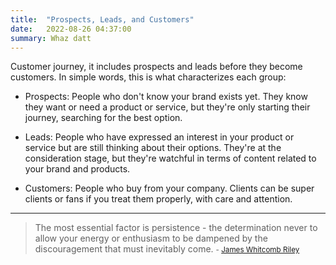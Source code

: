 ```yaml
---
title:  "Prospects, Leads, and Customers"
date:   2022-08-26 04:37:00
summary: Whaz datt
---
```


Customer journey, it includes prospects and leads before they become customers. In simple words, this is what characterizes each group:

- Prospects: People who don't know your brand exists yet. They know they want or need a product or service, but they're only starting their journey, searching for the best option.

- Leads: People who have expressed an interest in your product or service but are still thinking about their options. They're at the consideration stage, but they're watchful in terms of content related to your brand and products.

- Customers: People who buy from your company. Clients can be super clients or fans if you treat them properly, with care and attention.

---
> The most essential factor is persistence - the determination never to allow your energy or enthusiasm to be dampened by the discouragement that must inevitably come.
> <small>- [James Whitcomb Riley](https://www.brainyquote.com/quotes/james_whitcomb_riley_121928)</small>